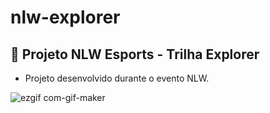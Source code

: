 # nlw-explorer

## 🚀 Projeto NLW Esports - Trilha Explorer
* Projeto desenvolvido durante o evento NLW.

![ezgif com-gif-maker](https://user-images.githubusercontent.com/66572621/190286309-1ec0224e-c42e-4abf-9e6c-985e5df192ef.gif)
